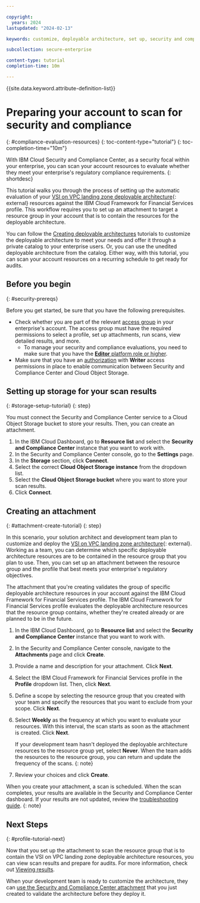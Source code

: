 ```yaml
---

copyright:
  years: 2024
lastupdated: "2024-02-13"

keywords: customize, deployable architecture, set up, security and compliance center, custom profiles

subcollection: secure-enterprise

content-type: tutorial
completion-time: 10m

---
```


{{site.data.keyword.attribute-definition-list}}


# Preparing your account to scan for security and compliance
{: #compliance-evaluation-resources}
{: toc-content-type="tutorial"}
{: toc-completion-time="10m"} 

With IBM Cloud Security and Compliance Center, as a security focal within your enterprise, you can scan your account resources to evaluate whether they meet your enterprise's regulatory compliance requirements. 
{: shortdesc}

This tutorial walks you through the process of setting up the automatic evaluation of your [VSI on VPC landing zone deployable architecture](https://cloud.ibm.com/catalog/architecture/deploy-arch-ibm-slz-vsi-ef663980-4c71-4fac-af4f-4a510a9bcf68-global){: external} resources against the IBM Cloud Framework for Financial Services profile. This workflow requires you to set up an attachment to target a resource group in your account that is to contain the resources for the deployable architecture. 

You can follow the [Creating deployable architectures](/docs/secure-enterprise?topic=secure-enterprise-evaluate-deployable) tutorials to customize the deployable architecture to meet your needs and offer it through a private catalog to your enterprise users. Or, you can use the unedited deployable architecture from the catalog. Either way, with this tutorial, you can scan your account resources on a recurring schedule to get ready for audits.


## Before you begin
{: #security-prereqs}

Before you get started, be sure that you have the following prerequisites. 

* Check whether you are part of the relevant [access group](/docs/secure-enterprise?topic=secure-enterprise-enterprise-iam-ag-tutorial) in your enterprise's account. The access group must have the required permissions to select a profile, set up attachments, run scans, view detailed results, and more.
  * To manage your security and compliance evaluations, you need to make sure that you have the [**Editor** platform role or higher](/docs/security-compliance?topic=security-compliance-assign-roles).
* Make sure that you have an [authorization](/docs/account?topic=account-serviceauth) with **Writer** access permissions in place to enable communication between Security and Compliance Center and Cloud Object Storage.

## Setting up storage for your scan results 
{: #storage-setup-tutorial}
{: step}

You must connect the Security and Compliance Center service to a Cloud Object Storage bucket to store your results. Then, you can create an attachment.

1. In the IBM Cloud Dashboard, go to **Resource list** and select the **Security and Compliance Center** instance that you want to work with.
2. In the Security and Compliance Center console, go to the **Settings** page. 
3. In the **Storage** section, click **Connect**.
4. Select the correct **Cloud Object Storage instance** from the dropdown list. 
5. Select the **Cloud Object Storage bucket** where you want to store your scan results. 
6. Click **Connect**. 

## Creating an attachment
{: #attachment-create-tutorial}
{: step}

In this scenario, your solution architect and development team plan to customize and deploy the [VSI on VPC landing zone architecture](https://cloud.ibm.com/catalog/architecture/deploy-arch-ibm-slz-vsi-ef663980-4c71-4fac-af4f-4a510a9bcf68-global){: external}. Working as a team, you can determine which specific deployable architecture resources are to be contained in the resource group that you plan to use. Then, you can set up an attachment between the resource group and the profile that best meets your enterprise's regulatory objectives.

The attachment that you're creating validates the group of specific deployable architecture resources in your account against the IBM Cloud Framework for Financial Services profile. The IBM Cloud Framework for Financial Services profile evaluates the deployable architecture resources that the resource group contains, whether they're created already or are planned to be in the future.  

1. In the IBM Cloud Dashboard, go to **Resource list** and select the **Security and Compliance Center** instance that you want to work with.
2. In the Security and Compliance Center console, navigate to the **Attachments** page and click **Create**. 
3. Provide a name and description for your attachment. Click **Next**.
4. Select the IBM Cloud Framework for Financial Services profile in the **Profile** dropdown list. Then, click **Next**.
5. Define a scope by selecting the resource group that you created with your team and specify the resources that you want to exclude from your scope. Click **Next**.
6. Select **Weekly** as the frequency at which you want to evaluate your resources. With this interval, the scan starts as soon as the attachment is created. Click **Next**.

   If your development team hasn't deployed the deployable architecture resources to the resource group yet, select **Never**. When the team adds the resources to the resource group, you can return and update the frequency of the scans. 
   {: note}

7. Review your choices and click **Create**.

When you create your attachment, a scan is scheduled. When the scan completes, your results are available in the Security and Compliance Center dashboard. If your results are not updated, review the [troubleshooting guide](/docs/security-compliance?topic=security-compliance-ts-cache).
{: note}

## Next Steps
{: #profile-tutorial-next}

Now that you set up the attachment to scan the resource group that is to contain the VSI on VPC landing zone deployable architecture resources, you can view scan results and prepare for audits. For more information, check out [Viewing results](/docs/security-compliance?topic=security-compliance-results&interface=ui).

When your development team is ready to customize the architecture, they can [use the Security and Compliance Center attachment](/docs/secure-enterprise?topic=secure-enterprise-config-project&interface=ui#cra-validate-failure) that you just created to validate the architecture before they deploy it. 
